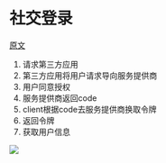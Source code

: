 # 社交登录

[原文](http://www.iocoder.cn/Spring-Security/longfei/Spring-Social-QQ-login-process/)

1. 请求第三方应用
2. 第三方应用将用户请求导向服务提供商
3. 用户同意授权
4. 服务提供商返回code
5. client根据code去服务提供商换取令牌
6. 返回令牌
7. 获取用户信息



<img src="http://dandandeshangni.oss-cn-beijing.aliyuncs.com/github/Spring%20Security/OAuth2-Sequence.png">